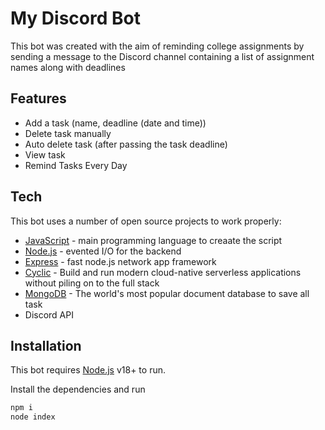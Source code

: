 # My Discord Bot

This bot was created with the aim of reminding college assignments by sending a message to the Discord channel containing a list of assignment names along with deadlines

## Features

- Add a task (name, deadline (date and time))
- Delete task manually
- Auto delete task (after passing the task deadline)
- View task 
- Remind Tasks Every Day

## Tech

This bot uses a number of open source projects to work properly:
- [JavaScript](https://developer.mozilla.org/en-US/docs/Web/javascript) - main programming language to creaate the script
- [Node.js](http://nodejs.org) - evented I/O for the backend
- [Express](http://expressjs.com) - fast node.js network app framework
- [Cyclic](https://www.cyclic.sh/) - Build and run modern cloud-native serverless applications without piling on to the full stack
- [MongoDB](https://www.mongodb.com/) - The world's most popular document database to save all task
- Discord API

## Installation

This bot requires [Node.js](https://nodejs.org/) v18+ to run.

Install the dependencies and run

```sh
npm i
node index
```
